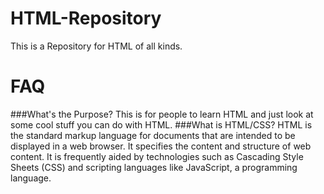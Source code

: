 # HTML-Repository
This is a Repository for HTML of all kinds.
<h1>FAQ</h1>
###What's the Purpose?
This is for people to learn HTML and just look at some cool stuff you can do with HTML.
###What is HTML/CSS?
HTML is the standard markup language for documents that are intended to be displayed in a web browser. It specifies the content and structure of web content. It is frequently aided by technologies such as Cascading Style Sheets (CSS) and scripting languages like JavaScript, a programming language.
